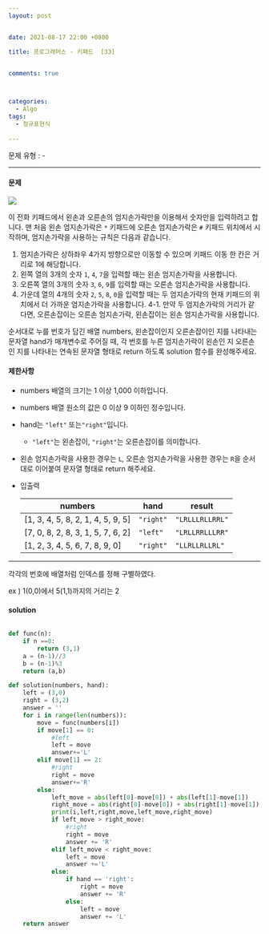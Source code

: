 ```yaml
---
layout: post


date: 2021-08-17 22:00 +0800

title: 프로그래머스 - 키패드  [33]


comments: true



categories: 
  - Algo
tags: 
  - 정규표현식
 
---
```




문제 유형 : -

---

#### 문제

![](https://grepp-programmers.s3.ap-northeast-2.amazonaws.com/files/production/4b69a271-5f4a-4bf4-9ebf-6ebed5a02d8d/kakao_phone1.png)



이 전화 키패드에서 왼손과 오른손의 엄지손가락만을 이용해서 숫자만을 입력하려고 합니다.
맨 처음 왼손 엄지손가락은 `*` 키패드에 오른손 엄지손가락은 `#` 키패드 위치에서 시작하며, 엄지손가락을 사용하는 규칙은 다음과 같습니다.

1. 엄지손가락은 상하좌우 4가지 방향으로만 이동할 수 있으며 키패드 이동 한 칸은 거리로 1에 해당합니다.
2. 왼쪽 열의 3개의 숫자 `1`, `4`, `7`을 입력할 때는 왼손 엄지손가락을 사용합니다.
3. 오른쪽 열의 3개의 숫자 `3`, `6`, `9`를 입력할 때는 오른손 엄지손가락을 사용합니다.
4. 가운데 열의 4개의 숫자 `2`, `5`, `8`, `0`을 입력할 때는 두 엄지손가락의 현재 키패드의 위치에서 더 가까운 엄지손가락을 사용합니다.
   4-1. 만약 두 엄지손가락의 거리가 같다면, 오른손잡이는 오른손 엄지손가락, 왼손잡이는 왼손 엄지손가락을 사용합니다.

순서대로 누를 번호가 담긴 배열 numbers, 왼손잡이인지 오른손잡이인 지를 나타내는 문자열 hand가 매개변수로 주어질 때, 각 번호를 누른 엄지손가락이 왼손인 지 오른손인 지를 나타내는 연속된 문자열 형태로 return 하도록 solution 함수를 완성해주세요.



#### 제한사항

- numbers 배열의 크기는 1 이상 1,000 이하입니다.
- numbers 배열 원소의 값은 0 이상 9 이하인 정수입니다.
- hand는 `"left"` 또는`"right"`입니다.
  - `"left"`는 왼손잡이, `"right"`는 오른손잡이를 의미합니다.
- 왼손 엄지손가락을 사용한 경우는 `L`, 오른손 엄지손가락을 사용한 경우는 `R`을 순서대로 이어붙여 문자열 형태로 return 해주세요.



- 입출력

  | numbers                           | hand      | result          |
  | --------------------------------- | --------- | --------------- |
  | [1, 3, 4, 5, 8, 2, 1, 4, 5, 9, 5] | `"right"` | `"LRLLLRLLRRL"` |
  | [7, 0, 8, 2, 8, 3, 1, 5, 7, 6, 2] | `"left"`  | `"LRLLRRLLLRR"` |
  | [1, 2, 3, 4, 5, 6, 7, 8, 9, 0]    | `"right"` | `"LLRLLRLLRL"`  |

---

각각의 번호에 배열처럼 인덱스를 정해 구별하였다. 

ex ) 1(0,0)에서 5(1,1)까지의 거리는 2

#### solution

```python

def func(n):
    if n ==0:
        return (3,1)
    a = (n-1)//3
    b = (n-1)%3
    return (a,b)

def solution(numbers, hand):
    left = (3,0)
    right = (3,2)
    answer = ''
    for i in range(len(numbers)):
        move = func(numbers[i])
        if move[1] == 0:
            #left
            left = move
            answer+='L'
        elif move[1] == 2:
            #right
            right = move
            answer+='R'
        else:
            left_move = abs(left[0]-move[0]) + abs(left[1]-move[1])
            right_move = abs(right[0]-move[0]) + abs(right[1]-move[1])
            print(i,left,right,move,left_move,right_move)
            if left_move > right_move:
                #right
                right = move
                answer += 'R'
            elif left_move < right_move:
                left = move
                answer +='L'
            else:
                if hand == 'right':
                    right = move
                    answer += 'R'
                else:
                    left = move
                    answer += 'L'
    return answer


```



 